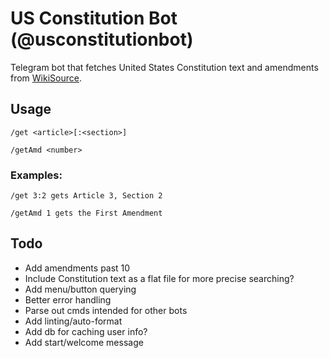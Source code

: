 # US Constitution Bot (@usconstitutionbot)
Telegram bot that fetches United States Constitution text and amendments from [WikiSource](https://wikisource.org).

## Usage
`/get <article>[:<section>]`

`/getAmd <number>`

### Examples:
`/get 3:2 gets Article 3, Section 2`

`/getAmd 1 gets the First Amendment`

## Todo
* Add amendments past 10
* Include Constitution text as a flat file for more precise searching?
* Add menu/button querying
* Better error handling
* Parse out cmds intended for other bots
* Add linting/auto-format
* Add db for caching user info?
* Add start/welcome message